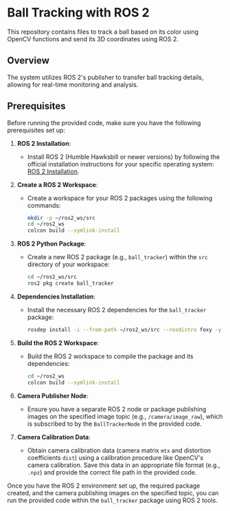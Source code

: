# Ball Tracking with ROS 2

This repository contains files to track a ball based on its color using OpenCV functions and send its 3D coordinates using ROS 2.

## Overview

The system utilizes ROS 2's publisher to transfer ball tracking details, allowing for real-time monitoring and analysis.

## Prerequisites

Before running the provided code, make sure you have the following prerequisites set up:

1. **ROS 2 Installation**:
   - Install ROS 2 (Humble Hawksbill or newer versions) by following the official installation instructions for your specific operating system: [ROS 2 Installation](https://docs.ros.org/en/humble/Installation.html).

2. **Create a ROS 2 Workspace**:
   - Create a workspace for your ROS 2 packages using the following commands:
     ```bash
     mkdir -p ~/ros2_ws/src
     cd ~/ros2_ws
     colcon build --symlink-install
     ```

3. **ROS 2 Python Package**:
   - Create a new ROS 2 package (e.g., `ball_tracker`) within the `src` directory of your workspace:
     ```bash
     cd ~/ros2_ws/src
     ros2 pkg create ball_tracker
     ```

4. **Dependencies Installation**:
   - Install the necessary ROS 2 dependencies for the `ball_tracker` package:
     ```bash
     rosdep install -i --from-path ~/ros2_ws/src --rosdistro foxy -y
     ```

5. **Build the ROS 2 Workspace**:
   - Build the ROS 2 workspace to compile the package and its dependencies:
     ```bash
     cd ~/ros2_ws
     colcon build --symlink-install
     ```

6. **Camera Publisher Node**:
   - Ensure you have a separate ROS 2 node or package publishing images on the specified image topic (e.g., `/camera/image_raw`), which is subscribed to by the `BallTrackerNode` in the provided code.

7. **Camera Calibration Data**:
   - Obtain camera calibration data (camera matrix `mtx` and distortion coefficients `dist`) using a calibration procedure like OpenCV's camera calibration. Save this data in an appropriate file format (e.g., `.npz`) and provide the correct file path in the provided code.

Once you have the ROS 2 environment set up, the required package created, and the camera publishing images on the specified topic, you can run the provided code within the `ball_tracker` package using ROS 2 tools.